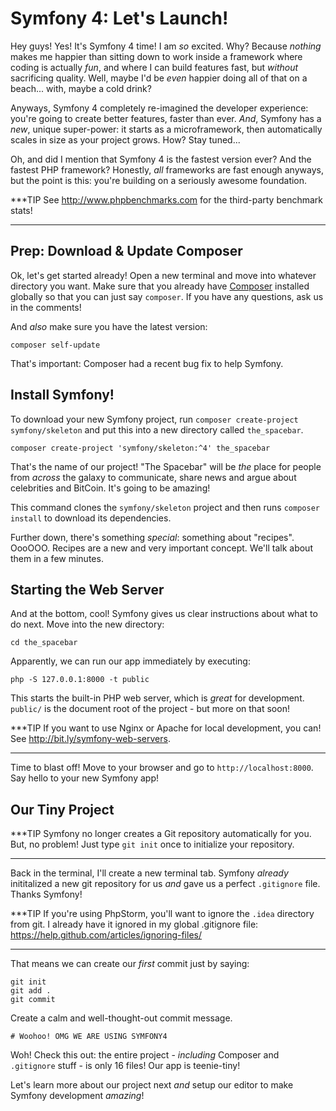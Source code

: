 # Symfony 4: Let's Launch!

Hey guys! Yes! It's Symfony 4 time! I am *so* excited. Why? Because *nothing*
makes me happier than sitting down to work inside a framework where coding is actually
*fun*, and where I can build features fast, but *without* sacrificing quality. Well,
maybe I'd be *even* happier doing all of that on a beach... with, maybe a cold drink?

Anyways, Symfony 4 completely re-imagined the developer experience: you're going
to create better features, faster than ever. *And*, Symfony has a *new*, unique
super-power: it starts as a microframework, then automatically scales in size as
your project grows. How? Stay tuned...

Oh, and did I mention that Symfony 4 is the fastest version ever? And the fastest
PHP framework? Honestly, *all* frameworks are fast enough anyways, but the point
is this: you're building on a seriously awesome foundation.

***TIP
See http://www.phpbenchmarks.com for the third-party benchmark stats!
***

## Prep: Download & Update Composer

Ok, let's get started already! Open a new terminal and move into whatever directory
you want. Make sure that you already have [Composer](https://getcomposer.org/) installed
globally so that you can just say `composer`. If you have any questions, ask us
in the comments!

And *also* make sure you have the latest version:

```terminal-silent
composer self-update
```

That's important: Composer had a recent bug fix to help Symfony.

## Install Symfony!

To download your new Symfony project, run `composer create-project symfony/skeleton`
and put this into a new directory called `the_spacebar`.

```terminal-silent
composer create-project 'symfony/skeleton:^4' the_spacebar
```

That's the name of our project! "The Spacebar" will be *the* place for people from
*across* the galaxy to communicate, share news and argue about celebrities and
BitCoin. It's going to be amazing!

This command clones the `symfony/skeleton` project and then runs `composer install`
to download its dependencies.

Further down, there's something *special*: something about "recipes". OooOOO.
Recipes are a new and very important concept. We'll talk about them in a few minutes.

## Starting the Web Server

And at the bottom, cool! Symfony gives us clear instructions about what to do
next. Move into the new directory:

```terminal-silent
cd the_spacebar
```

Apparently, we can run our app immediately by executing:

```terminal
php -S 127.0.0.1:8000 -t public
```

This starts the built-in PHP web server, which is *great* for development. `public/`
is the document root of the project - but more on that soon!

***TIP
If you want to use Nginx or Apache for local development, you can! See
http://bit.ly/symfony-web-servers.
***

Time to blast off! Move to your browser and go to `http://localhost:8000`. Say
hello to your new Symfony app!

## Our Tiny Project

***TIP
Symfony no longer creates a Git repository automatically for you. But, no problem!
Just type `git init` once to initialize your repository.
***

Back in the terminal, I'll create a new terminal tab. Symfony *already* inititalized
a new git repository for us *and* gave us a perfect `.gitignore` file. Thanks Symfony!

***TIP
If you're using PhpStorm, you'll want to ignore the `.idea` directory from git. I already have it
ignored in my global .gitignore file: https://help.github.com/articles/ignoring-files/
***

That means we can create our *first* commit just by saying:

```terminal
git init
git add .
git commit
```

Create a calm and well-thought-out commit message.

```terminal-silent
# Woohoo! OMG WE ARE USING SYMFONY4
```

Woh! Check this out: the entire project - *including* Composer and `.gitignore`
stuff - is only 16 files! Our app is teenie-tiny!

Let's learn more about our project next *and* setup our editor to make Symfony
development *amazing*!
